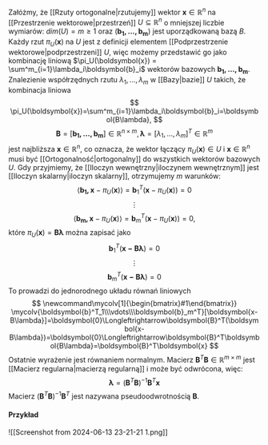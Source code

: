 Załóżmy, że [[Rzuty ortogonalne|rzutujemy]] wektor $\boldsymbol{x}\in\mathbb{R}^n$ na [[Przestrzenie wektorowe|przestrzeń]] $U\subseteq\mathbb{R}^n$ o mniejszej liczbie wymiarów: $dim(U)=m\ge1$ oraz $(\boldsymbol{b_1,...,b_m})$ jest uporządkowaną bazą $B$. 
Każdy rzut $\pi_U(\boldsymbol{x})$ na $U$ jest z definicji elementem [[Podprzestrzenie wektorowe|podprzestrzeni]] $U$, więc możemy przedstawić go jako kombinację liniową $\pi_U(\boldsymbol{x}) = \sum^m_{i=1}\lambda_i\boldsymbol{b}_i$ wektorów bazowych $\boldsymbol{b_1,...,b_m}$.
Znalezienie współrzędnych rzutu $\lambda_1,...,\lambda_m$ w [[Bazy|bazie]] $U$ takich, że kombinacja liniowa 
$$
\pi_U(\boldsymbol{x})=\sum^m_{i=1}\lambda_i\boldsymbol{b}_i=\boldsymbol{B\lambda},
$$
$$
\boldsymbol{B}=[\boldsymbol{b_1,...,\boldsymbol{b}_m}]\in\mathbb{R}^{n\times m},\boldsymbol{\lambda}=[\lambda_1,...,\lambda_m]^T\in\mathbb{R}^m
$$
jest najbliższa $\boldsymbol{x}\in\mathbb{R}^{n}$, co oznacza, że wektor łączący $\pi_U(\boldsymbol{x})\in U$ i $\boldsymbol{x}\in\mathbb{R}^n$ musi być [[Ortogonalność|ortogonalny]] do wszystkich wektorów bazowych $U$. 
Gdy przyjmiemy, że [[Iloczyn wewnętrzny|iloczynem wewnętrznym]] jest [[Iloczyn skalarny|iloczyn skalarny]], otrzymujemy $m$ warunków:
$$
\langle\boldsymbol{b_1,x}-\pi_U(\boldsymbol{x})\rangle=\boldsymbol{b}_1^T(\boldsymbol{x}-\pi_U(\boldsymbol{x}))=0
$$
$$
\vdots
$$
$$
\langle\boldsymbol{b_m,x}-\pi_U(\boldsymbol{x})\rangle=\boldsymbol{b}_m^T(\boldsymbol{x}-\pi_U(\boldsymbol{x}))=0,
$$
które $\pi_U(\boldsymbol{x})=\boldsymbol{B\lambda}$ można zapisać jako
$$
\boldsymbol{b}_1^T(\boldsymbol{x-B\lambda})=0
$$
$$
\vdots
$$
$$
\boldsymbol{b}_m^T(\boldsymbol{x-B\lambda})=0
$$
To prowadzi do jednorodnego układu równań liniowych
$$
\newcommand\mycolv[1]{\begin{bmatrix}#1\end{bmatrix}}
\mycolv{\boldsymbol{b}^T_1\\\vdots\\\boldsymbol{b}_m^T}[\boldsymbol{x-B\lambda}]=\boldsymbol{0}\Longleftrightarrow\boldsymbol{B}^T(\boldsymbol{x-B\lambda})=\boldsymbol{0}\Longleftrightarrow\boldsymbol{B}^T\boldsymbol{B\lambda}=\boldsymbol{B}^T\boldsymbol{x}
$$
Ostatnie wyrażenie jest równaniem normalnym. Macierz $\boldsymbol{B}^T\boldsymbol{B}\in\mathbb{R}^{m\times m}$ jest [[Macierz regularna|macierzą regularną]] i może być odwrócona, więc:
$$
\boldsymbol{\lambda}=(\boldsymbol{B}^T\boldsymbol{B})^{-1}\boldsymbol{B}^T\boldsymbol{x}
$$
Macierz $(\boldsymbol{B}^T\boldsymbol{B})^{-1}\boldsymbol{B}^T$ jest nazywana pseudoodwrotnością $\boldsymbol{B}$. 

#### Przykład
![[Screenshot from 2024-06-13 23-21-21 1.png]]
